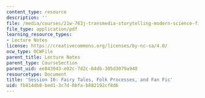 ```yaml
---
content_type: resource
description: ''
file: /media/courses/21w-763j-transmedia-storytelling-modern-science-fiction-spring-2014/fb814db8bed13c7d0bfab882192cf8d6_MIT21W_763JS14_Session_16.pdf
file_type: application/pdf
learning_resource_types:
- Lecture Notes
license: https://creativecommons.org/licenses/by-nc-sa/4.0/
ocw_type: OCWFile
parent_title: Lecture Notes
parent_type: CourseSection
parent_uid: ee843043-e02c-7d2c-64db-305d3079a948
resourcetype: Document
title: 'Session 16: Fairy Tales, Folk Processes, and Fan Fic'
uid: fb814db8-bed1-3c7d-0bfa-b882192cf8d6
---
```

